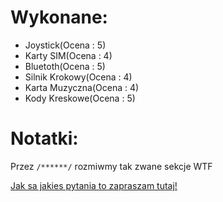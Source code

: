 # Wykonane:
* Joystick(Ocena : 5)
* Karty SIM(Ocena : 4)
* Bluetoth(Ocena : 5)
* Silnik Krokowy(Ocena : 4)
* Karta Muzyczna(Ocena : 4)
* Kody Kreskowe(Ocena : 5)

# Notatki:

Przez `/******/` rozmiwmy tak zwane sekcje WTF

[Jak sa jakies pytania to zapraszam tutaj!](https://www.facebook.com/profile.php?id=100000919813090)